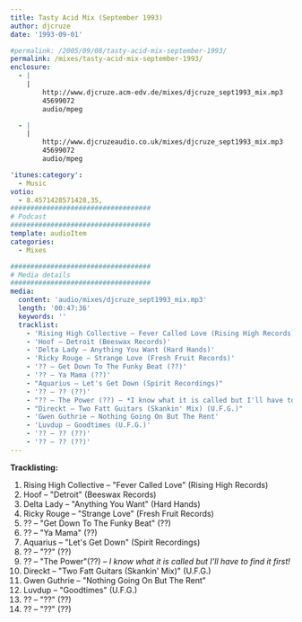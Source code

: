 ```yaml
---
title: Tasty Acid Mix (September 1993)
author: djcruze
date: '1993-09-01'

#permalink: /2005/09/08/tasty-acid-mix-september-1993/
permalink: /mixes/tasty-acid-mix-september-1993/
enclosure:
  - |
    |
        http://www.djcruze.acm-edv.de/mixes/djcruze_sept1993_mix.mp3
        45699072
        audio/mpeg

  - |
    |
        http://www.djcruzeaudio.co.uk/mixes/djcruze_sept1993_mix.mp3
        45699072
        audio/mpeg

'itunes:category':
  - Music
votio:
  - 8.4571428571428,35,
###################################
# Podcast
###################################
template: audioItem
categories:
  - Mixes

###################################
# Media details
###################################
media:
  content: 'audio/mixes/djcruze_sept1993_mix.mp3'
  length: '00:47:36'
  keywords: ''
  tracklist:
    - 'Rising High Collective – Fever Called Love (Rising High Records)'
    - 'Hoof – Detroit (Beeswax Records)'
    - 'Delta Lady – Anything You Want (Hard Hands)'
    - 'Ricky Rouge – Strange Love (Fresh Fruit Records)'
    - '?? – Get Down To The Funky Beat (??)'
    - '?? – Ya Mama (??)'
    - "Aquarius – Let's Get Down (Spirit Recordings)"
    - '?? – ?? (??)'
    - "?? – The Power (??) – *I know what it is called but I'll have to find it first!*"
    - "Direckt – Two Fatt Guitars (Skankin' Mix) (U.F.G.)"
    - 'Gwen Guthrie – Nothing Going On But The Rent'
    - 'Luvdup – Goodtimes (U.F.G.)'
    - '?? – ?? (??)'
    - '?? – ?? (??)'
---
```


**Tracklisting:**

1. Rising High Collective – "Fever Called Love" (Rising High Records)
2. Hoof – "Detroit" (Beeswax Records)
3. Delta Lady – "Anything You Want" (Hard Hands)
4. Ricky Rouge – "Strange Love" (Fresh Fruit Records)
5. ?? – "Get Down To The Funky Beat" (??)
6. ?? – "Ya Mama" (??)
7. Aquarius – "Let's Get Down" (Spirit Recordings)
8. ?? – "??" (??)
9. ?? – "The Power"(??) – _I know what it is called but I'll have to find it first!_
10. Direckt – "Two Fatt Guitars (Skankin' Mix)" (U.F.G.)
11. Gwen Guthrie – "Nothing Going On But The Rent"
12. Luvdup – "Goodtimes" (U.F.G.)
13. ?? – "??" (??)
14. ?? – "??" (??)
